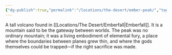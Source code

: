 ```yaml
---
{"dg-publish":true,"permalink":"/locations/the-desert/ember-peak/","tags":["Undiscovered"],"updated":"2025-06-10T19:04:11.920+01:00"}
---
```


 A tall volcano found in [[Locations/The Desert/Emberfall\|Emberfall]]. It is a mountain said to be the gateway between worlds. The peak was no ordinary mountain; it was a living embodiment of elemental fury, a place where the boundaries between planes grew thin, and where the gods themselves could be trapped—if the right sacrifice was made.